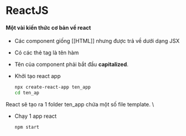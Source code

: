 # ReactJS

#### Một vài kiến thức cơ bản về react

- Các component giống [[HTML]] nhưng được trả về dưới dạng JSX
- Có các thẻ tag là tên hàm
- Tên của component phải bắt đầu **capitalized**.
- Khởi tạo react app
  
  ``` bash
  npx create-react-app ten_app
  cd ten_ap
  ```

React sẽ tạo ra 1 folder ten_app chứa một số file template. \
- Chạy 1 app react
  
  ``` bash
  npm start
  ```

